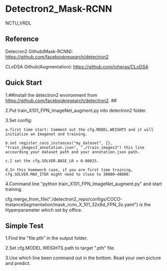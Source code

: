 # Detectron2_Mask-RCNN
NCTU_VRDL

## Reference
Detecron2 Github(Mask-RCNN): https://github.com/facebookresearch/detectron2

CLoDSA Github(Augmentation): https://github.com/joheras/CLoDSA

## Quick Start
1.##Install the detectron2 environment from https://github.com/facebookresearch/detectron2. ##

2.Put train_X101_FPN_ImageNet_augment.py into detectron2 folder.

3.Set config:

    a.first time start: Comment out the cfg.MODEL.WEIGHTS and it will initialize an Imagenet and training.
  
    b.set register_coco_instances("my_dataset", {}, "train_images3_annotation.json", "./train_images3") this line accourding your dataset path and your annotation.json path.
  
    c.I set the cfg.SOLVER.BASE_LR = 0.00025.
  
    d.In this homework case, if you are first time training, cfg.SOLVER.MAX_ITER might need to close to 30000~40000.
  
4.Command line "python train_X101_FPN_ImageNet_augment.py" and start training.


cfg.merge_from_file("./detectron2_repo/configs/COCO-InstanceSegmentation/mask_rcnn_X_101_32x8d_FPN_3x.yaml") is the Hyperparameter which set by office.

## Simple Test
1.Find the "file.pth" in the output folder.

2.Set cfg.MODEL.WEIGHTS path to target ".pth" file.

3.Use which line been command out in the bottom. Read your own picture and predict.

